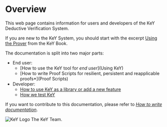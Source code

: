 # Overview

This web page contains information for users and developers of the KeY
Deductive Verification System.

If you are new to the KeY System, you should start with the excerpt [Using the Prover](UsingKeyBook) from the KeY Book.


The documentation is split into two major parts:

* End user: 
    * [How to use the KeY tool for *end user*](Using KeY)
    * [How to write Proof Scripts for resilient, persistent and reapplicable proofs*](Proof Scripts)
* Developer:
    * [How to use KeY as a library or add a new feature](devel)
    * [How we test KeY](Testing)
  

If you want to contribute to this documentation, please refer to [*How to
write documentation*](howtodoc/).



![KeY Logo](https://git.key-project.org/uploads/-/system/appearance/logo/1/key-color.png)
The KeY Team.

